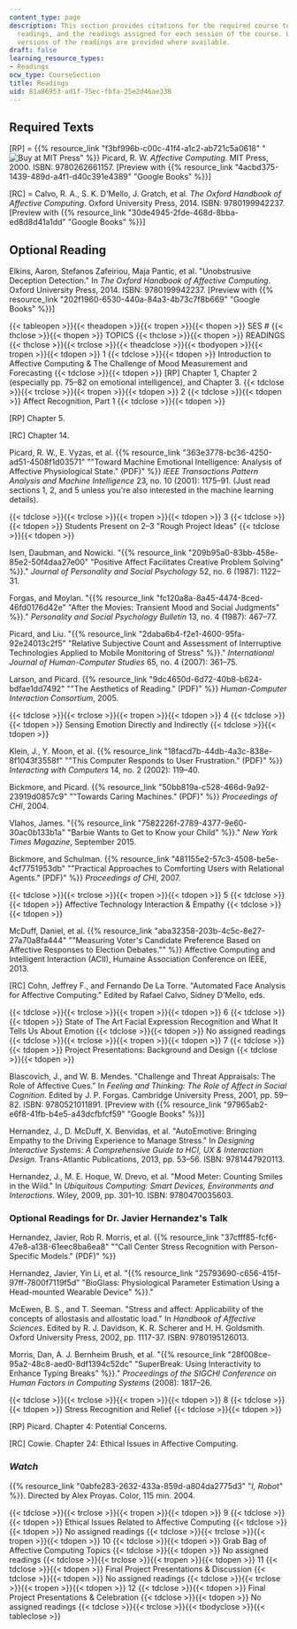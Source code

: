 ```yaml
---
content_type: page
description: This section provides citations for the required course textbooks, optional
  readings, and the readings assigned for each session of the course. Links online
  versions of the readings are provided where available.
draft: false
learning_resource_types:
- Readings
ocw_type: CourseSection
title: Readings
uid: 81a86953-ad1f-75ec-fbfa-25e2d46ae338
---
```

## Required Texts

\[RP\] = {{% resource_link "f3bf996b-c00c-41f4-a1c2-ab721c5a0618" "![Buy at MIT Press](/images/mp_logo.gif)" %}} Picard, R. W. *Affective Computing*. MIT Press, 2000. ISBN: 9780262661157. \[Preview with {{% resource_link "4acbd375-1439-489d-a4f1-d40c391e4389" "Google Books" %}}\]

\[RC\] = Calvo, R. A., S. K. D'Mello, J. Gratch, et al. *The Oxford Handbook of Affective Computing*. Oxford University Press, 2014. ISBN: 9780199942237. \[Preview with {{% resource_link "30de4945-2fde-468d-8bba-ed8d8d41a1dd" "Google Books" %}}\]

## Optional Reading

Elkins, Aaron, Stefanos Zafeiriou, Maja Pantic, et al. "Unobstrusive Deception Detection." In *The Oxford Handbook of Affective Computing*. Oxford University Press, 2014. ISBN: 9780199942237. \[Preview with {{% resource_link "202f1960-6530-440a-84a3-4b73c7f8b669" "Google Books" %}}\]

{{< tableopen >}}{{< theadopen >}}{{< tropen >}}{{< thopen >}}
SES #
{{< thclose >}}{{< thopen >}}
TOPICS
{{< thclose >}}{{< thopen >}}
READINGS
{{< thclose >}}{{< trclose >}}{{< theadclose >}}{{< tbodyopen >}}{{< tropen >}}{{< tdopen >}}
1
{{< tdclose >}}{{< tdopen >}}
Introduction to Affective Computing & The Challenge of Mood Measurement and Forecasting
{{< tdclose >}}{{< tdopen >}}
\[RP\] Chapter 1, Chapter 2 (especially pp. 75–82 on emotional intelligence), and Chapter 3.
{{< tdclose >}}{{< trclose >}}{{< tropen >}}{{< tdopen >}}
2
{{< tdclose >}}{{< tdopen >}}
Affect Recognition, Part 1
{{< tdclose >}}{{< tdopen >}}

\[RP\] Chapter 5.

\[RC\] Chapter 14.

Picard, R. W., E. Vyzas, et al. {{% resource_link "363e3778-bc36-4250-ad51-4508f1d03571" "\"Toward Machine Emotional Intelligence: Analysis of Affective Physiological State.\" (PDF)" %}} *IEEE Transactions Pattern Analysis and Machine Intelligence* 23, no. 10 (2001): 1175–91. (Just read sections 1, 2, and 5 unless you're also interested in the machine learning details).

{{< tdclose >}}{{< trclose >}}{{< tropen >}}{{< tdopen >}}
3
{{< tdclose >}}{{< tdopen >}}
Students Present on 2–3 "Rough Project Ideas"
{{< tdclose >}}{{< tdopen >}}

Isen, Daubman, and Nowicki. "{{% resource_link "209b95a0-83bb-458e-85e2-50f4daa27e00" "Positive Affect Facilitates Creative Problem Solving" %}}." *Journal of Personality and Social Psychology* 52, no. 6 (1987): 1122–31.

Forgas, and Moylan. "{{% resource_link "fc120a8a-8a45-4474-8ced-46fd0176d42e" "After the Movies: Transient Mood and Social Judgments" %}}." *Personality and Social Psychology Bulletin* 13, no. 4 (1987): 467–77.

Picard, and Liu. "{{% resource_link "2daba6b4-f2e1-4600-95fa-92e24013c2f5" "Relative Subjective Count and Assessment of Interruptive Technologies Applied to Mobile Monitoring of Stress" %}}." *International Journal of Human-Computer Studies* 65, no. 4 (2007): 361–75.

Larson, and Picard. {{% resource_link "9dc4650d-6d72-40b8-b624-bdfae1dd7492" "\"The Aesthetics of Reading.\" (PDF)" %}} *Human-Computer Interaction Consortium*, 2005.

{{< tdclose >}}{{< trclose >}}{{< tropen >}}{{< tdopen >}}
4
{{< tdclose >}}{{< tdopen >}}
Sensing Emotion Directly and Indirectly
{{< tdclose >}}{{< tdopen >}}

Klein, J., Y. Moon, et al. {{% resource_link "18facd7b-44db-4a3c-838e-8f1043f3558f" "\"This Computer Responds to User Frustration.\" (PDF)" %}} *Interacting with Computers* 14, no. 2 (2002): 119–40.

Bickmore, and Picard. {{% resource_link "50bb819a-c528-466d-9a92-23919d0857c9" "\"Towards Caring Machines.\" (PDF)" %}} *Proceedings of CHI*, 2004.

Vlahos, James. "{{% resource_link "7582226f-2789-4377-9e60-30ac0b133b1a" "Barbie Wants to Get to Know your Child" %}}." *New York Times Magazine*, September 2015.

Bickmore, and Schulman. {{% resource_link "481155e2-57c3-4508-be5e-4cf7751953db" "\"Practical Approaches to Comforting Users with Relational Agents.\" (PDF)" %}} *Proceedings of CHI*, 2007.

{{< tdclose >}}{{< trclose >}}{{< tropen >}}{{< tdopen >}}
5
{{< tdclose >}}{{< tdopen >}}
Affective Technology Interaction & Empathy
{{< tdclose >}}{{< tdopen >}}

McDuff, Daniel, et al. {{% resource_link "aba32358-203b-4c5c-8e27-27a70a8fa444" "\"Measuring Voter's Candidate Preference Based on Affective Responses to Election Debates.\"" %}} Affective Computing and Intelligent Interaction (ACII), Humaine Association Conference on IEEE, 2013.

\[RC\] Cohn, Jeffrey F., and Fernando De La Torre. "Automated Face Analysis for Affective Computing." Edited by Rafael Calvo, Sidney D'Mello, eds.

{{< tdclose >}}{{< trclose >}}{{< tropen >}}{{< tdopen >}}
6
{{< tdclose >}}{{< tdopen >}}
State of The Art Facial Expression Recognition and What It Tells Us About Emotion
{{< tdclose >}}{{< tdopen >}}
No assigned readings
{{< tdclose >}}{{< trclose >}}{{< tropen >}}{{< tdopen >}}
7
{{< tdclose >}}{{< tdopen >}}
Project Presentations: Background and Design
{{< tdclose >}}{{< tdopen >}}

Blascovich, J., and W. B. Mendes. "Challenge and Threat Appraisals: The Role of Affective Cues." In *Feeling and Thinking: The Role of Affect in Social Cognition*. Edited by J. P. Forgas. Cambridge University Press, 2001, pp. 59–82. ISBN: 9780521011891. \[Preview with {{% resource_link "97965ab2-e6f8-41fb-b4e5-a43dcfbfcf59" "Google Books" %}}\]

Hernandez, J., D. McDuff, X. Benvidas, et al. "AutoEmotive: Bringing Empathy to the Driving Experience to Manage Stress." In *Designing Interactive Systems: A Comprehensive Guide to HCI, UX & Interaction Design.* Trans-Atlantic Publications, 2013, pp. 53–56. ISBN: 9781447920113.

Hernandez, J., M. E. Hoque, W. Drevo, et al. "Mood Meter: Counting Smiles in the Wild." In *Ubiquitous Computing: Smart Devices, Environments and Interactions*. Wiley, 2009, pp. 301–10. ISBN: 9780470035603.

### Optional Readings for Dr. Javier Hernandez's Talk

Hernandez, Javier, Rob R. Morris, et al. {{% resource_link "37cfff85-fcf6-47e8-a138-61eec8ba6ea8" "\"Call Center Stress Recognition with Person-Specific Models.\" (PDF)" %}}

Hernandez, Javier, Yin Li, et al. "{{% resource_link "25793690-c656-415f-97ff-7800f7119f5d" "BioGlass: Physiological Parameter Estimation Using a Head-mounted Wearable Device" %}}."

McEwen, B. S., and T. Seeman. "Stress and affect: Applicability of the concepts of allostasis and allostatic load." In *Handbook of Affective Sciences*. Edited by R. J. Davidson, K. R. Scherer and H. H. Goldsmith. Oxford University Press, 2002, pp. 1117-37. ISBN: 9780195126013.

Morris, Dan, A. J. Bernheim Brush, et al. "{{% resource_link "28f008ce-95a2-48c8-aed0-8df1394c52dc" "SuperBreak: Using Interactivity to Enhance Typing Breaks" %}}." *Proceedings of the SIGCHI Conference on Human Factors in Computing Systems* (2008): 1817–26.

{{< tdclose >}}{{< trclose >}}{{< tropen >}}{{< tdopen >}}
8
{{< tdclose >}}{{< tdopen >}}
Stress Recognition and Relief
{{< tdclose >}}{{< tdopen >}}

\[RP\] Picard. Chapter 4: Potential Concerns.

\[RC\] Cowie. Chapter 24: Ethical Issues in Affective Computing.

### *Watch*

{{% resource_link "0abfe283-2632-433a-859d-a804da2775d3" "*I, Robot*" %}}. Directed by Alex Proyas. Color, 115 min. 2004.

{{< tdclose >}}{{< trclose >}}{{< tropen >}}{{< tdopen >}}
9
{{< tdclose >}}{{< tdopen >}}
Ethical Issues Related to Affective Computing
{{< tdclose >}}{{< tdopen >}}
No assigned readings
{{< tdclose >}}{{< trclose >}}{{< tropen >}}{{< tdopen >}}
10
{{< tdclose >}}{{< tdopen >}}
Grab Bag of Affective Computing Topics
{{< tdclose >}}{{< tdopen >}}
No assigned readings
{{< tdclose >}}{{< trclose >}}{{< tropen >}}{{< tdopen >}}
11
{{< tdclose >}}{{< tdopen >}}
Final Project Presentations & Discussion
{{< tdclose >}}{{< tdopen >}}
No assigned readings
{{< tdclose >}}{{< trclose >}}{{< tropen >}}{{< tdopen >}}
12
{{< tdclose >}}{{< tdopen >}}
Final Project Presentations & Celebration
{{< tdclose >}}{{< tdopen >}}
No assigned readings
{{< tdclose >}}{{< trclose >}}{{< tbodyclose >}}{{< tableclose >}}